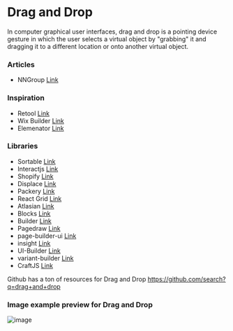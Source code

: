 # Drag and Drop

In computer graphical user interfaces, drag and drop is a pointing device gesture in which the user selects a virtual object by "grabbing" it and dragging it to a different location or onto another virtual object.

### Articles
- NNGroup [Link](https://www.nngroup.com/articles/drag-drop/)

### Inspiration
- Retool [Link](https://retool.com/)
- Wix Builder [Link](https://www.wix.com/)
- Elemenator [Link](https://elementor.com/)

### Libraries
- Sortable [Link](https://sortablejs.github.io/Sortable/#grid)
- Interactjs [Link](https://interactjs.io/)
- Shopify [Link](https://shopify.github.io/draggable/examples/)
- Displace [Link](https://catc.github.io/displace/#demo)
- Packery [Link](https://packery.metafizzy.co/)
- React Grid [Link](https://github.com/STRML/react-grid-layout)
- Atlasian [Link](https://github.com/atlassian/react-beautiful-dnd)
- Blocks [Link](https://github.com/blocks/blocks)
- Builder [Link](https://github.com/BuilderIO/builder)
- Pagedraw [Link](https://github.com/Pagedraw/pagedraw)
- page-builder-ui [Link](https://github.com/philipnewcomer/page-builder-ui)
- insight [Link](https://github.com/insiight/ant-design-theme-builder)
- UI-Builder [Link](https://github.com/iwangbowen/UI-Builder)
- variant-builder [Link](http://www.mediumra.re/pangaea/variant/builder.html)
- CraftJS [Link](https://github.com/prevwong/craft.js)

Github has a ton of resources for Drag and Drop https://github.com/search?q=drag+and+drop

### Image example preview for Drag and Drop
![image](https://miro.medium.com/max/2862/1*bXCSaXR9_ky8vZyIIBwNgw.png)
